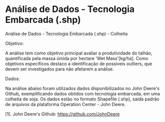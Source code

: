 # Análise de Dados - Tecnologia Embarcada (.shp)

Análise de Dados - Tecnologia Embarcada (.shp) - Colheita
 
Objetivo:

A análise tem como objetivo principal avaliar a produtividade do talhão, quantificada pela massa úmida por hectare 'Wet Mass'[kg/ha]. Como objetivos específicos destaco a identificação de possíveis outliers, que devem ser investigados para não afetarem a análise.

Dados:

Na análise abaixo foram utilizados dados disponibilizados no John Deere's Github, exemplificando dados obtidos com tecnologia embarcada, em uma colheita de soja. Os dados estão no formato Shapefile (.shp), saída padrão de arquivos da plataforma Operation Center - John Deere.

[1]. John Deere's Github: https://github.com/JohnDeere